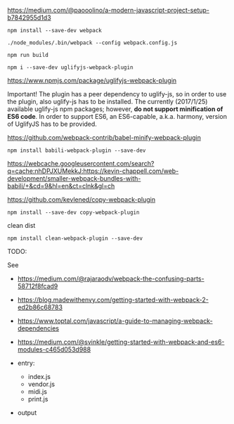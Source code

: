 
https://medium.com/@paooolino/a-modern-javascript-project-setup-b7842955d1d3

    npm install --save-dev webpack
    
    ./node_modules/.bin/webpack --config webpack.config.js
    
    npm run build
    
    npm i --save-dev uglifyjs-webpack-plugin
    
https://www.npmjs.com/package/uglifyjs-webpack-plugin
    
Important! The plugin has a peer dependency to uglify-js, so in order to use the plugin, also uglify-js has to be 
installed. The currently (2017/1/25) available uglify-js npm packages; however, __do not support minification of ES6 code__. 
In order to support ES6, an ES6-capable, a.k.a. harmony, version of UglifyJS has to be provided.

https://github.com/webpack-contrib/babel-minify-webpack-plugin

    npm install babili-webpack-plugin --save-dev
    
https://webcache.googleusercontent.com/search?q=cache:nhDPJXUMekkJ:https://kevin-chappell.com/web-development/smaller-webpack-bundles-with-babili/+&cd=9&hl=en&ct=clnk&gl=ch


https://github.com/kevlened/copy-webpack-plugin

    npm install --save-dev copy-webpack-plugin
    
clean dist    
    
    npm install clean-webpack-plugin --save-dev    

TODO:

See 
- https://medium.com/@rajaraodv/webpack-the-confusing-parts-58712f8fcad9
- https://blog.madewithenvy.com/getting-started-with-webpack-2-ed2b86c68783
- https://www.toptal.com/javascript/a-guide-to-managing-webpack-dependencies
- https://medium.com/@svinkle/getting-started-with-webpack-and-es6-modules-c465d053d988


- entry:
    - index.js
    - vendor.js
    - midi.js
    - print.js
- output
    
    